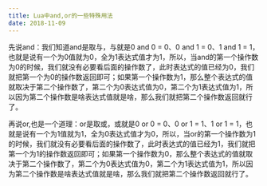 ```yaml
---
title: Lua中and,or的一些特殊用法
date: 2018-11-09
---
```



先说and：我们知道and是取与，与就是0 and 0 = 0、0 and 1 = 0、1 and 1 = 1，也就是说有一个为0值就为0，全为1表达式值才为1，所以，当and的第一个操作数为0的时候，我们就没有必要看后面的操作数了，此时表达式的值已经为0，我们就把第一个为0的操作数返回即可；如果第一个操作数为1，那么整个表达式的值就取决于第二个操作数了，第二个为0表达式值为0，第二个为1表达式值为1，所以因为第二个操作数是啥表达式值就是啥，那么我们就把第二个操作数返回就行了。

再说or,也是一个道理：or是取或，或就是0 or 0 = 0、0 or 1 = 1、1 or 1 = 1，也就是说有一个为1值就为1，全为0表达式值才为0，所以，当or的第一个操作数为1的时候，我们就没有必要看后面的操作数了，此时表达式的值已经为1，我们就把第一个为1的操作数返回即可；如果第一个操作数为0，那么整个表达式的值就取决于第二个操作数了，第二个为0表达式值为0，第二个为1表达式值为1，所以因为第二个操作数是啥表达式值就是啥，那么我们就把第二个操作数返回就行了。
